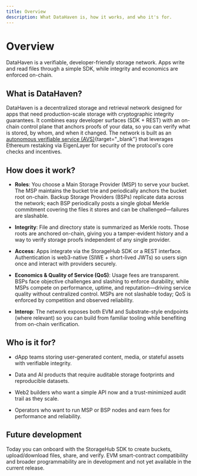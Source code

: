 ```yaml
---
title: Overview
description: What DataHaven is, how it works, and who it's for.
---
```


# Overview

DataHaven is a verifiable, developer-friendly storage network. Apps write and read files through a simple SDK, while integrity and economics are enforced on-chain.

## What is DataHaven?

DataHaven is a decentralized storage and retrieval network designed for apps that need production-scale storage with cryptographic integrity guarantees. It combines easy developer surfaces (SDK + REST) with an on-chain control plane that anchors proofs of your data, so you can verify what is stored, by whom, and when it changed. The network is built as an [autonomous verifiable service (AVS)](https://docs.eigencloud.xyz/products/eigenlayer/developers/concepts/avs-developer-guide){target="_blank"} that leverages Ethereum restaking via EigenLayer for security of the protocol's core checks and incentives.

## How does it work?

- **Roles**: You choose a Main Storage Provider (MSP) to serve your bucket. The MSP maintains the bucket trie and periodically anchors the bucket root on-chain. Backup Storage Providers (BSPs) replicate data across the network; each BSP periodically posts a single global Merkle commitment covering the files it stores and can be challenged—failures are slashable.

- **Integrity**: File and directory state is summarized as Merkle roots. Those roots are anchored on-chain, giving you a tamper-evident history and a way to verify storage proofs independent of any single provider.

- **Access**: Apps integrate via the StorageHub SDK or a REST interface. Authentication is web3-native (SIWE + short-lived JWTs) so users sign once and interact with providers securely.

- **Economics & Quality of Service (QoS)**: Usage fees are transparent. BSPs face objective challenges and slashing to enforce durability, while MSPs compete on performance, uptime, and reputation—driving service quality without centralized control. MSPs are not slashable today; QoS is enforced by competition and observed reliability.

- **Interop**: The network exposes both EVM and Substrate-style endpoints (where relevant) so you can build from familiar tooling while benefiting from on-chain verification.

## Who is it for?

- dApp teams storing user-generated content, media, or stateful assets with verifiable integrity.

- Data and AI products that require auditable storage footprints and reproducible datasets.

- Web2 builders who want a simple API now and a trust-minimized audit trail as they scale.

- Operators who want to run MSP or BSP nodes and earn fees for performance and reliability.

## Future development

Today you can onboard with the StorageHub SDK to create buckets, upload/download files, share, and verify. EVM smart-contract compatibility and broader programmability are in development and not yet available in the current release.